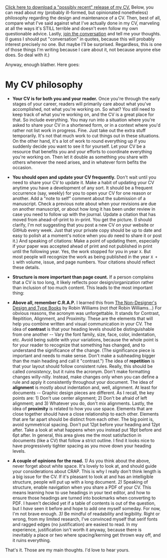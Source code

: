[Click here to download a "possibly recent" release of my CV.](https://github.com/paulhibbing/CV/raw/main/HibbingCV.pdf)
Below, you can read about my (probably ill-formed, but opinionated nonetheless) philosophy regarding the design and maintenance of a CV.
Then, best of all, compare what I've said against what I've actually done in my CV, marveling at all the ways it's STILL
terrible and doesn't even follow my own questionable advice. Lastly, [join the conversation](https://github.com/paulhibbing/CV/issues/1)
and tell me your thoughts. (I guess I should put "conversation" in quotes, because this will probably interest precisely no one.
But maybe I'll be surprised. Regardless, this is one of those things I'm writing because I care about it, not because anyone else does.
So deal with it.)

Anyway, enough blather. Here goes:


# My CV philosophy

- **Your CV is for both you and your reader.** Once you're through the early stages of your career,
  readers will primarily care about what you've accomplished, not what you're working on. So what?
  You still need to keep track of what you're working on, and the CV is a great place for that. So include everything.
  You may run into a situation where you're asked to share your CV in a shortened form, or in a context where you'd
  rather not list work in progress. Fine. Just take out the extra stuff temporarily. It's not that much work to cut things
  out in these situations. On the other hand, it's a lot of work to round everything up if you suddenly decide you want to see
  it for yourself. Let your CV be a resource that benefits you and your efforts to coordinate everything you're working on.
  Then let it double as something you share with others whenever the need arises, and in whatever form befits the occasion.

- **You should open and update your CV frequently.** Don't wait until you need to share your CV to update it. Make a
  habit of updating your CV anytime you have a development of any sort. It should be a frequent occurrence (say, weekly)
  for you to open your CV for one reason or another. Add a "note to self" comment about the submission of a manuscript.
  Check a previous note about when your revisions are due on another manuscript, or about how long it has been under
  review in case you need to follow up with the journal. Update a citation that has moved from ahead-of-print to in-print.
  You get the picture. (I should clarify, I'm not suggesting that you post a new CV on your website or GitHub every week.
  Just that your private copy should be up to date and easy to polish at a moment's notice when you *do* need to share it or post it.)
  And speaking of citations: Make a point of updating them, especially if your paper was accepted ahead of print and not published
  in print until the following year. Yes, the work stopped for you in year `X`. But most people will recognize the work as
  being published in the year `X + 1` with volume, issue, and page numbers. Your citations should reflect these details.

- **Structure is more important than page count.** If a person complains that a CV is too long, it likely reflects
  poor design/organization rather than inclusion of too much content. This leads to the most important thing:

- **Above all, remember C.R.A.P.** I learned this from [The Non-Designer's Design and Type Books](https://www.abebooks.com/Non-Designers-Design-Book-Typographic-Principles-Visual/31257468081/bd?cm_mmc=ggl-_-US_Shopp_Textbook-_-product_id=COM9780321534057NEW-_-keyword=&gclid=Cj0KCQjwyt-ZBhCNARIsAKH1175uSpjU4mJIbAjje2Ayeg2_BqIgQFhi_JJE4pl_igYcwENzLmHRnI0aAkb4EALw_wcB)
  by Robin Williams (not *that* Robin Williams...) For obvious reasons, the acronym was unforgettable. It stands for
  Contrast, Repitition, Alignment, and Proximity. These are the elements that will help you combine written and
  visual communication in your CV. The idea of **contrast** is that your heading levels should be distinguishable
  from one another -- Vary the font family, size, face, color, indentation, etc. Avoid being subtle with your variations,
  because the whole point is for your reader to recognize that something has changed, and to understand the
  significance of the change. (The significance piece is important and needs to make sense. Don't make a subheading
  bigger than the main heading and call it "contrast.") The idea of **repetition** is that your layout should follow
  consistent rules. Really, this should be called *consistency*, but it ruins the acronym. Don't make formatting changes
  willy-nilly. Instead, make changes only when you can define a rule and apply it consistently throughout your document.
  The idea of **alignment** is mostly about indentation and, well, alignment. At least for documents -- Graphic design pieces
  are different. As I recall, the key points are: 1) Don't use center alignment; 2) Don't be afraid of left alignment; and
  3) Whatever you do, don't mix alignments. Lastly, the idea of **proximity** is related to how you use space. Elements that
  are close together should have a close relationship to each other. Elements that are far apart should be distinct from each
  other. The big point is, avoid symmetrical spacing. Don't put 12pt before your heading and 12pt after. Take a look at what
  happens when you instead put 18pt before and 6pt after. In general, this area gives me the most satisfaction in documents
  (like a CV) that follow a strict outline. I find it looks nice to have progressively tighter spacing as you move down your
  heading levels.

- **A couple of opinions for the road.**  *1)* As you think about the above, never forget about white space. It's lovely to look
  at, and should guide your considerations about CRAP. This is why I really don't think length is a big issue for the CV. If it's
  pleasant to look at and has an intelligible structure, people will put up with a long document. *2)* Speaking of structure,
  enable navigation when you share a PDF of your CV. This means learning how to use headings in your text editor, and how to
  ensure those headings are turned into bookmarks when converting to PDF. I haven't decided yet if a table of contents is out of
  the question, but I *have* seen it before and hope to add one myself someday. For now, I'm not brave enough. *3)* Be mindful of
  readability and legibility. Right or wrong, from my limited research, I've convinced myself that serif fonts and ragged edges
  (no justification) are easiest to read. In my experience, justification isn't worth it anyway, because there is inevitably a
  place or two where spacing/kerning get thrown way off, and it ruins everything.
  
That's it. Those are my main thoughts. I'd love to hear yours.
